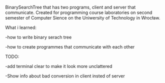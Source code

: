 BinarySearchTree that has two programs, client and server that communicate.
Created for programming course laboratories on second semester of Computer Sience on the Uniwersity of Technology in Wrocław.

What i learned:

-how to write binary serach tree

-how to create programmes that communicate with each other


TODO:

-add terminal clear to make it look more unclattered

-Show info about bad conversion in client insted of server
